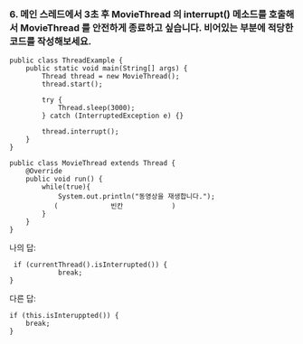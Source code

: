 ### 6. 메인 스레드에서 3초 후 MovieThread 의 interrupt() 메소드를 호출해서 MovieThread 를 안전하게 종료하고 싶습니다. 비어있는 부분에 적당한 코드를 작성해보세요.

```
public class ThreadExample {
    public static void main(String[] args) {
        Thread thread = new MovieThread();
        thread.start();

        try {
            Thread.sleep(3000);
        } catch (InterruptedException e) {}

        thread.interrupt();
    }
}
```
```
public class MovieThread extends Thread {
    @Override
    public void run() {
        while(true){
            System.out.println("동영상을 재생합니다.");
           (             빈칸            )
        }
    }
}
```
나의 답:

     if (currentThread().isInterrupted()) {
                break;
    }

다른 답:
```
if (this.isInteruppted()) {
    break;
}
```